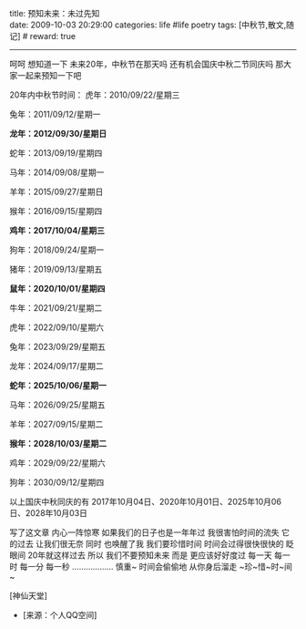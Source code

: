 title: 预知未来：未过先知  
date: 2009-10-03 20:29:00
categories: life #life poetry
tags: [中秋节,散文,随记]  # <!--more-->
reward: true

---

呵呵
想知道一下
未来20年，中秋节在那天吗
还有机会国庆中秋二节同庆吗
那大家一起来预知一下吧
 
<!--more-->
 
20年内中秋节时间：
虎年：2010/09/22/星期三

兔年：2011/09/12/星期一

**龙年：2012/09/30/星期日**

蛇年：2013/09/19/星期四

马年：2014/09/08/星期一

羊年：2015/09/27/星期日

猴年：2016/09/15/星期四

**鸡年：2017/10/04/星期三**

狗年：2018/09/24/星期一

猪年：2019/09/13/星期五

**鼠年：2020/10/01/星期四**

牛年：2021/09/21/星期二

虎年：2022/09/10/星期六

兔年：2023/09/29/星期五

龙年：2024/09/17/星期二

**蛇年：2025/10/06/星期一**

马年：2026/09/25/星期五

羊年：2027/09/15/星期二

**猴年：2028/10/03/星期二**

鸡年：2029/09/22/星期六

狗年：2030/09/12/星期四



以上国庆中秋同庆的有
2017年10月04日、2020年10月01日、2025年10月06日、2028年10月03日




写了这文章
内心一阵惊寒
如果我们的日子也是一年年过
我很害怕时间的流失
它的过去
让我们很无奈
同时
也唤醒了我
我们要珍惜时间
时间会过得很快很快的
眨眼间
20年就这样过去
所以
我们不要预知未来
而是
更应该好好度过
每一天
每一时
每一分
每一秒
………………
慎重~
时间会偷偷地
从你身后溜走
~珍~惜~时~间~



[神仙天堂]


- [来源：个人QQ空间]
